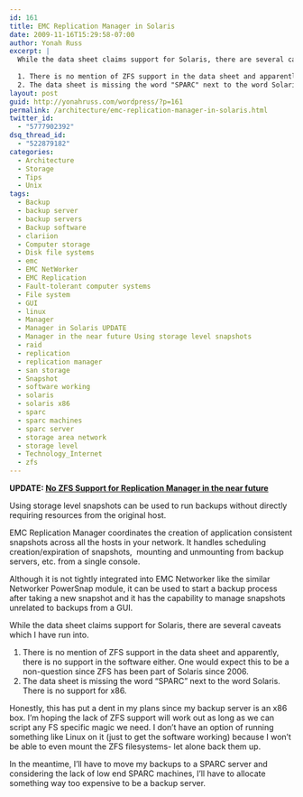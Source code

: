 ```yaml
---
id: 161
title: EMC Replication Manager in Solaris
date: 2009-11-16T15:29:58-07:00
author: Yonah Russ
excerpt: |
  While the data sheet claims support for Solaris, there are several caveats which I have run into.
  
  1. There is no mention of ZFS support in the data sheet and apparently, there is no support in the software either. One would expect this to be a non-question since ZFS has been part of Solaris since 2006.
  2. The data sheet is missing the word "SPARC" next to the word Solaris. There is no support for x86.
layout: post
guid: http://yonahruss.com/wordpress/?p=161
permalink: /architecture/emc-replication-manager-in-solaris.html
twitter_id:
  - "5777902392"
dsq_thread_id:
  - "522879182"
categories:
  - Architecture
  - Storage
  - Tips
  - Unix
tags:
  - Backup
  - backup server
  - backup servers
  - Backup software
  - clariion
  - Computer storage
  - Disk file systems
  - emc
  - EMC NetWorker
  - EMC Replication
  - Fault-tolerant computer systems
  - File system
  - GUI
  - linux
  - Manager
  - Manager in Solaris UPDATE
  - Manager in the near future Using storage level snapshots
  - raid
  - replication
  - replication manager
  - san storage
  - Snapshot
  - software working
  - solaris
  - solaris x86
  - sparc
  - sparc machines
  - sparc server
  - storage area network
  - storage level
  - Technology_Internet
  - zfs
---
```

**UPDATE: [No ZFS Support for Replication Manager in the near future](http://www.yonahruss.com/storage/no-zfs-support-for-emc-replication-manager.html)**

Using storage level snapshots can be used to run backups without directly requiring resources from the original host.

EMC Replication Manager coordinates the creation of application consistent snapshots across all the hosts in your network. It handles scheduling creation/expiration of snapshots,  mounting and unmounting from backup servers, etc. from a single console.

Although it is not tightly integrated into EMC Networker like the similar Networker PowerSnap module, it can be used to start a backup process after taking a new snapshot and it has the capability to manage snapshots unrelated to backups from a GUI.

While the data sheet claims support for Solaris, there are several caveats which I have run into.

  1. There is no mention of ZFS support in the data sheet and apparently, there is no support in the software either. One would expect this to be a non-question since ZFS has been part of Solaris since 2006.
  2. The data sheet is missing the word &#8220;SPARC&#8221; next to the word Solaris. There is no support for x86.

Honestly, this has put a dent in my plans since my backup server is an x86 box. I&#8217;m hoping the lack of ZFS support will work out as long as we can script any FS specific magic we need. I don&#8217;t have an option of running something like Linux on it (just to get the software working) because I won&#8217;t be able to even mount the ZFS filesystems- let alone back them up.

In the meantime, I&#8217;ll have to move my backups to a SPARC server and considering the lack of low end SPARC machines, I&#8217;ll have to allocate something way too expensive to be a backup server.